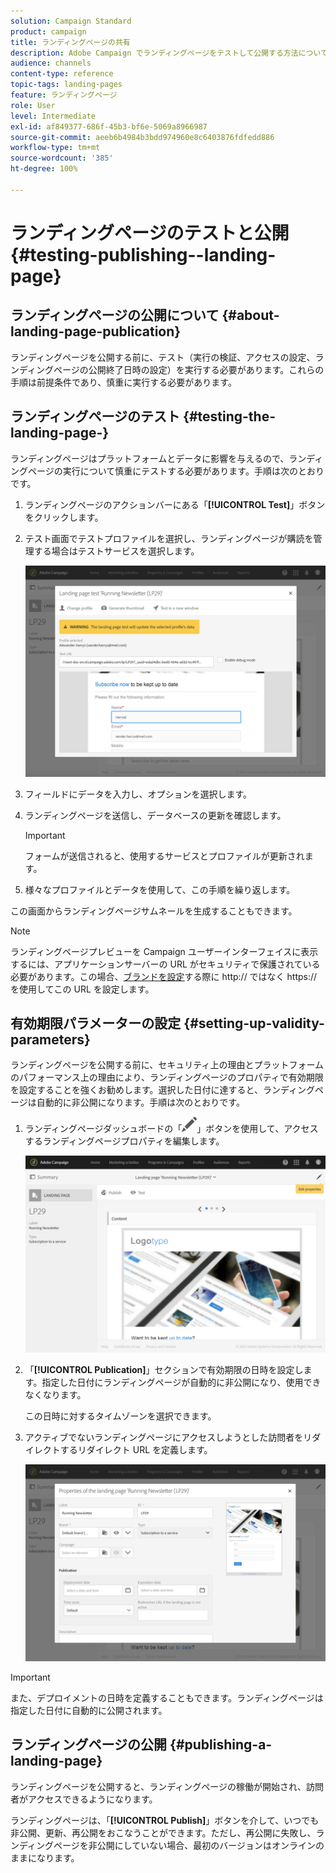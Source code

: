 ```yaml
---
solution: Campaign Standard
product: campaign
title: ランディングページの共有
description: Adobe Campaign でランディングページをテストして公開する方法について説明します。
audience: channels
content-type: reference
topic-tags: landing-pages
feature: ランディングページ
role: User
level: Intermediate
exl-id: af849377-686f-45b3-bf6e-5069a8966987
source-git-commit: aeeb6b4984b3bdd974960e8c6403876fdfedd886
workflow-type: tm+mt
source-wordcount: '385'
ht-degree: 100%

---
```


# ランディングページのテストと公開{#testing-publishing--landing-page}

## ランディングページの公開について {#about-landing-page-publication}

ランディングページを公開する前に、テスト（実行の検証、アクセスの設定、ランディングページの公開終了日時の設定）を実行する必要があります。これらの手順は前提条件であり、慎重に実行する必要があります。

## ランディングページのテスト {#testing-the-landing-page-}

ランディングページはプラットフォームとデータに影響を与えるので、ランディングページの実行について慎重にテストする必要があります。手順は次のとおりです。

1. ランディングページのアクションバーにある「**[!UICONTROL Test]**」ボタンをクリックします。
1. テスト画面でテストプロファイルを選択し、ランディングページが購読を管理する場合はテストサービスを選択します。

   ![](assets/lp_test_2.png)

1. フィールドにデータを入力し、オプションを選択します。
1. ランディングページを送信し、データベースの更新を確認します。

   >[!IMPORTANT]
   >
   >フォームが送信されると、使用するサービスとプロファイルが更新されます。

1. 様々なプロファイルとデータを使用して、この手順を繰り返します。

この画面からランディングページサムネールを生成することもできます。

>[!NOTE]
>
>ランディングページプレビューを Campaign ユーザーインターフェイスに表示するには、アプリケーションサーバーの URL がセキュリティで保護されている必要があります。この場合、[ブランドを設定](../../administration/using/branding.md#configuring-and-using-brands)する際に http:// ではなく https:// を使用してこの URL を設定します。

## 有効期限パラメーターの設定 {#setting-up-validity-parameters}

ランディングページを公開する前に、セキュリティ上の理由とプラットフォームのパフォーマンス上の理由により、ランディングページのプロパティで有効期限を設定することを強くお勧めします。選択した日付に達すると、ランディングページは自動的に非公開になります。手順は次のとおりです。

1. ランディングページダッシュボードの「![](assets/edit_darkgrey-24px.png)」ボタンを使用して、アクセスするランディングページプロパティを編集します。

   ![](assets/lp_edit_properties_button.png)

1. 「**[!UICONTROL Publication]**」セクションで有効期限の日時を設定します。指定した日付にランディングページが自動的に非公開になり、使用できなくなります。

   この日時に対するタイムゾーンを選択できます。

1. アクティブでないランディングページにアクセスしようとした訪問者をリダイレクトするリダイレクト URL を定義します。

   ![](assets/lp_settings_general.png)

>[!IMPORTANT]
>
>また、デプロイメントの日時を定義することもできます。ランディングページは指定した日付に自動的に公開されます。

## ランディングページの公開 {#publishing-a-landing-page}

ランディングページを公開すると、ランディングページの稼働が開始され、訪問者がアクセスできるようになります。

ランディングページは、「**[!UICONTROL Publish]**」ボタンを介して、いつでも非公開、更新、再公開をおこなうことができます。ただし、再公開に失敗し、ランディングページを非公開にしていない場合、最初のバージョンはオンラインのままになります。
